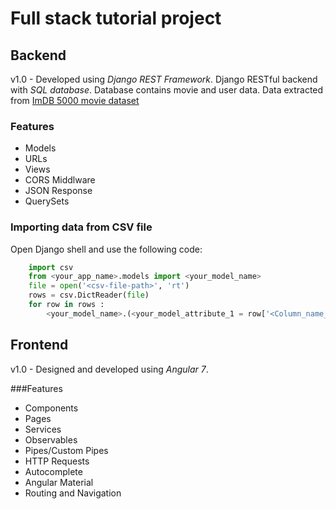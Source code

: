 # Full stack tutorial project #

## Backend ##

v1.0 - Developed using *Django REST Framework*. Django RESTful backend with *SQL database*. Database contains movie and user data. Data extracted from <a href = 'https://www.kaggle.com/carolzhangdc/imdb-5000-movie-dataset'>ImDB 5000 movie dataset</a>

### Features ###
* Models
* URLs
* Views
* CORS Middlware
* JSON Response
* QuerySets

### Importing data from CSV file ###
Open Django shell and use the following code:

```python
    import csv
    from <your_app_name>.models import <your_model_name>
    file = open('<csv-file-path>', 'rt')
    rows = csv.DictReader(file)
    for row in rows :
        <your_model_name>.(<your_model_attribute_1 = row['<Column_name_of_attribute_1'],....).save()
```

## Frontend ##

v1.0 - Designed and developed using *Angular 7*.

###Features
* Components
* Pages
* Services
* Observables
* Pipes/Custom Pipes
* HTTP Requests
* Autocomplete
* Angular Material
* Routing and Navigation